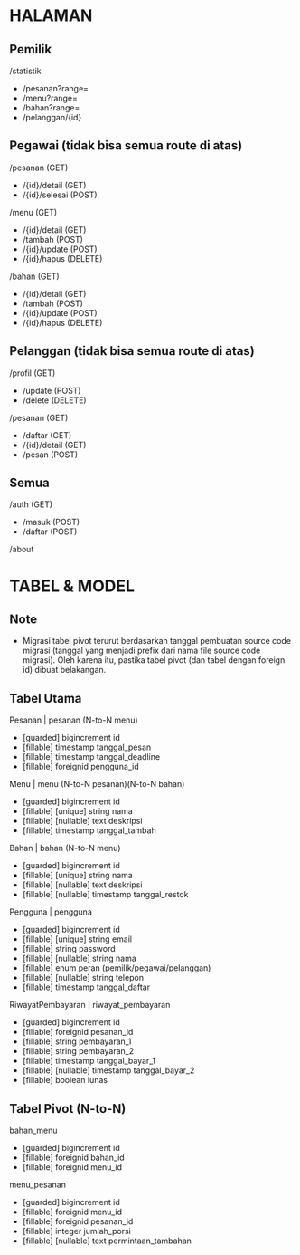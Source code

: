 # HALAMAN

## Pemilik

/statistik

-   /pesanan?range=
-   /menu?range=
-   /bahan?range=
-   /pelanggan/{id}

## Pegawai (tidak bisa semua route di atas)

/pesanan (GET)

-   /{id}/detail (GET)
-   /{id}/selesai (POST)

/menu (GET)

-   /{id}/detail (GET)
-   /tambah (POST)
-   /{id}/update (POST)
-   /{id}/hapus (DELETE)

/bahan (GET)

-   /{id}/detail (GET)
-   /tambah (POST)
-   /{id}/update (POST)
-   /{id}/hapus (DELETE)

## Pelanggan (tidak bisa semua route di atas)

/profil (GET)

-   /update (POST)
-   /delete (DELETE)

/pesanan (GET)

-   /daftar (GET)
-   /{id}/detail (GET)
-   /pesan (POST)

## Semua

/auth (GET)

-   /masuk (POST)
-   /daftar (POST)

/about

# TABEL & MODEL

## Note

-   Migrasi tabel pivot terurut berdasarkan tanggal pembuatan source code migrasi (tanggal yang menjadi prefix dari nama file source code migrasi). Oleh karena itu, pastika tabel pivot (dan tabel dengan foreign id) dibuat belakangan.

## Tabel Utama

Pesanan | pesanan (N-to-N menu)

-   [guarded] bigincrement id
-   [fillable] timestamp tanggal_pesan
-   [fillable] timestamp tanggal_deadline
-   [fillable] foreignid pengguna_id

Menu | menu (N-to-N pesanan)(N-to-N bahan)

-   [guarded] bigincrement id
-   [fillable] [unique] string nama
-   [fillable] [nullable] text deskripsi
-   [fillable] timestamp tanggal_tambah

Bahan | bahan (N-to-N menu)

-   [guarded] bigincrement id
-   [fillable] [unique] string nama
-   [fillable] [nullable] text deskripsi
-   [fillable] [nullable] timestamp tanggal_restok

Pengguna | pengguna

-   [guarded] bigincrement id
-   [fillable] [unique] string email
-   [fillable] string password
-   [fillable] [nullable] string nama
-   [fillable] enum peran (pemilik/pegawai/pelanggan)
-   [fillable] [nullable] string telepon
-   [fillable] timestamp tanggal_daftar

RiwayatPembayaran | riwayat_pembayaran

-   [guarded] bigincrement id
-   [fillable] foreignid pesanan_id
-   [fillable] string pembayaran_1
-   [fillable] string pembayaran_2
-   [fillable] timestamp tanggal_bayar_1
-   [fillable] [nullable] timestamp tanggal_bayar_2
-   [fillable] boolean lunas

## Tabel Pivot (N-to-N)

bahan_menu

-   [guarded] bigincrement id
-   [fillable] foreignid bahan_id
-   [fillable] foreignid menu_id

menu_pesanan

-   [guarded] bigincrement id
-   [fillable] foreignid menu_id
-   [fillable] foreignid pesanan_id
-   [fillable] integer jumlah_porsi
-   [fillable] [nullable] text permintaan_tambahan
